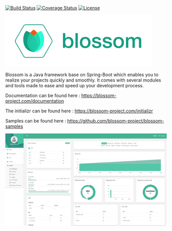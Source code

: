 [![Build Status](https://travis-ci.org/blossom-project/blossom.png)](https://travis-ci.org/blossom-project/blossom) [![Coverage Status](https://coveralls.io/repos/github/blossom-project/blossom/badge.svg?branch=master)](https://coveralls.io/github/blossom-project/blossom?branch=master) [![License](https://img.shields.io/badge/License-Apache%202.0-blue.svg)](https://opensource.org/licenses/Apache-2.0)


![Screenshot](docs/blossom-small.png)

Blossom is a Java framework base on Spring-Boot which enables you to realize your projects quickly and smoothly. It comes with several modules and tools made to ease and speed up your development process.

Documentation can be found here : https://blossom-project.com/documentation

The initializr can be found here : https://blossom-project.com/initializr

Samples can be found here : https://github.com/blossom-project/blossom-samples


![Screenshot](docs/blossom.png)
